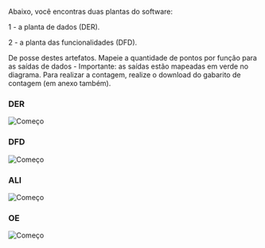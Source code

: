 Abaixo, você encontras duas plantas do software:

1 - a planta de dados (DER).

2 - a planta das funcionalidades (DFD).

De posse destes artefatos. Mapeie a quantidade de pontos por função para as saídas de dados - Importante: as saídas estão mapeadas em verde no diagrama.
Para realizar a contagem, realize o download do gabarito de contagem (em anexo também).

### DER
![Começo](https://github.com/AlexDeSaran/Estimativas-Metricas-Software/blob/main/Atividades_Desenvolvidas/Atividade_08/DER.png)


### DFD
![Começo](https://github.com/AlexDeSaran/Estimativas-Metricas-Software/blob/main/Atividades_Desenvolvidas/Atividade_08/DFD.png)


### ALI
![Começo](https://github.com/AlexDeSaran/Estimativas-Metricas-Software/blob/main/Atividades_Desenvolvidas/Atividade_08/DER.png)


### OE
![Começo](https://github.com/AlexDeSaran/Estimativas-Metricas-Software/blob/main/Atividades_Desenvolvidas/Atividade_08/OEpng.png)
